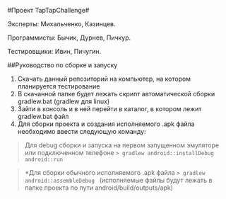 #Проект TapTapChallenge#

Эксперты: Михальченко, Казинцев.

Программисты: Бычик, Дурнев, Пичкур.

Тестировщики: Ивин, Пичугин.

##Руководство по сборке и запуску

1. Скачать данный репозиторий на компьютер, на котором планируется тестирование
2. В скачанной папке будет лежать скрипт автоматической сборки gradlew.bat (gradlew для linux)
3. Зайти в консоль и в ней перейти в каталог, в котором лежит gradlew.bat файл
4. Для сборки проекта и создания исполняемого .apk файла необходимо ввести следующую команду:

>Для debug сборки и запуска на первом запущенном эмуляторе или подключенном телефоне
> `> gradlew android::installDebug android::run `

>*Для сборки обычного исполняемого .apk файла
> `> gradlew android::assembleDebug `
> (исполняемые файлы будут лежать в папке проекта по пути android/build/outputs/apk)

